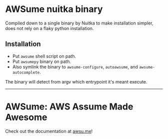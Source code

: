 # AWSume nuitka binary

Compiled down to a single binary by Nuitka to make installation simpler, does not rely on a flaky python
installation.

## Installation

- Put `awsume` shell script on path.
- Put `awsumepy` binary on path.
- Also symlink the binary to `awsume-configure`, `autoawsume`, and `awsume-autocomplete`.

The binary will detect from argv which entrypoint it's meant execute.

---

# AWSume: AWS Assume Made Awesome

Check out the documentation at [awsu.me](https://awsu.me)!
